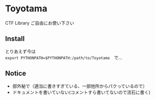 # Toyotama
CTF Library
ご自由にお使い下さい

## Install 
とりあえず今は  
`export PYTHONPATH=$PYTHONPATH:/path/to/Toyotama`　で…

## Notice
* 部外秘で（適当に書きすぎている、一部他所からパクっているので）
* ドキュメントを書いていない(コメントすら書いてないので流石に書く)





